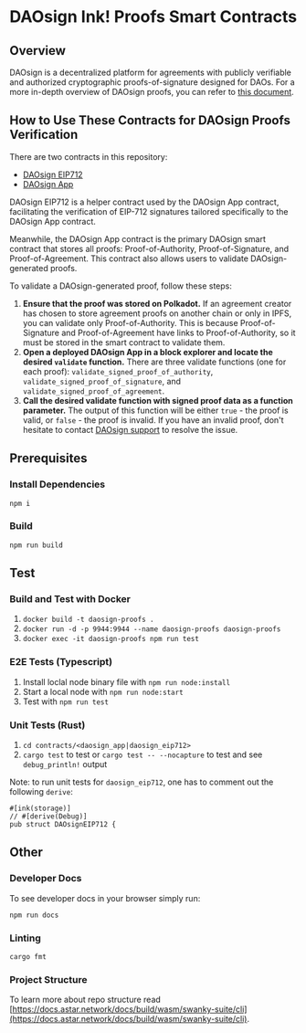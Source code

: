 # DAOsign Ink! Proofs Smart Contracts

## Overview
DAOsign is a decentralized platform for agreements with publicly verifiable and authorized cryptographic proofs-of-signature designed for DAOs. For a more in-depth overview of DAOsign proofs, you can refer to [this document](./docs/DAOsign%20Proofs%20Technical%20Design.pdf).

## How to Use These Contracts for DAOsign Proofs Verification
There are two contracts in this repository:
- [DAOsign EIP712](./contracts/daosign_eip712/)
- [DAOsign App](./contracts/daosign_app/)

DAOsign EIP712 is a helper contract used by the DAOsign App contract, facilitating the verification of EIP-712 signatures tailored specifically to the DAOsign App contract.

Meanwhile, the DAOsign App contract is the primary DAOsign smart contract that stores all proofs: Proof-of-Authority, Proof-of-Signature, and Proof-of-Agreement. This contract also allows users to validate DAOsign-generated proofs.

To validate a DAOsign-generated proof, follow these steps:
1. **Ensure that the proof was stored on Polkadot.** If an agreement creator has chosen to store agreement proofs on another chain or only in IPFS, you can validate only Proof-of-Authority. This is because Proof-of-Signature and Proof-of-Agreement have links to Proof-of-Authority, so it must be stored in the smart contract to validate them.
2. **Open a deployed DAOsign App in a block explorer and locate the desired `validate` function.** There are three validate functions (one for each proof): `validate_signed_proof_of_authority`, `validate_signed_proof_of_signature`, and `validate_signed_proof_of_agreement`.
3. **Call the desired validate function with signed proof data as a function parameter.** The output of this function will be either `true` - the proof is valid, or `false` - the proof is invalid. If you have an invalid proof, don't hesitate to contact [DAOsign support](https://daosign.org/#contactus) to resolve the issue.

## Prerequisites

### Install Dependencies
```
npm i
```

### Build
```
npm run build
```

## Test

### Build and Test with Docker
1. `docker build -t daosign-proofs .`
2. `docker run -d -p 9944:9944 --name daosign-proofs daosign-proofs`
3. `docker exec -it daosign-proofs npm run test`

### E2E Tests (Typescript)
1. Install loclal node binary file with `npm run node:install`
2. Start a local node with `npm run node:start`
3. Test with `npm run test`

### Unit Tests (Rust)
1. `cd contracts/<daosign_app|daosign_eip712>`
2. `cargo test` to test or `cargo test -- --nocapture` to test and see `debug_println!` output

Note: to run unit tests for `daosign_eip712`, one has to comment out the following `derive`:
```
#[ink(storage)]
// #[derive(Debug)]
pub struct DAOsignEIP712 {
```


## Other

### Developer Docs
To see developer docs in your browser simply run:
```
npm run docs
```

### Linting
```
cargo fmt
```

### Project Structure
To learn more about repo structure read [https://docs.astar.network/docs/build/wasm/swanky-suite/cli](https://docs.astar.network/docs/build/wasm/swanky-suite/cli).
